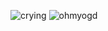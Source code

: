![crying](https://github.com/user-attachments/assets/5176c18c-2538-40f0-95a6-f35e4918cbc0)
![ohmyogd](https://github.com/user-attachments/assets/ca9a7825-ef10-483c-99d9-c45554d07670)
